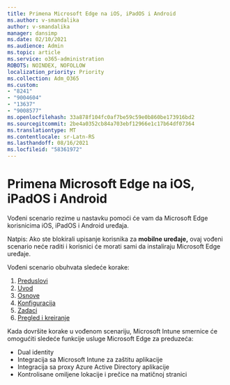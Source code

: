 ```yaml
---
title: Primena Microsoft Edge na iOS, iPadOS i Android
ms.author: v-smandalika
author: v-smandalika
manager: dansimp
ms.date: 02/10/2021
ms.audience: Admin
ms.topic: article
ms.service: o365-administration
ROBOTS: NOINDEX, NOFOLLOW
localization_priority: Priority
ms.collection: Adm_O365
ms.custom:
- "8241"
- "9004604"
- "13637"
- "9008577"
ms.openlocfilehash: 33a878f104fc0af7be59c59e0b860be173916bd2
ms.sourcegitcommit: 2be4a0352cb84a703ebf12966e1c17b64df07364
ms.translationtype: MT
ms.contentlocale: sr-Latn-RS
ms.lasthandoff: 08/16/2021
ms.locfileid: "58361972"
---
```

# <a name="deploy-microsoft-edge-to-ios-ipados-and-android"></a>Primena Microsoft Edge na iOS, iPadOS i Android

Vođeni scenario rezime u nastavku pomoći će vam da Microsoft Edge korisnicima iOS, iPadOS i Android uređaja.

Natpis: Ako ste blokirali upisanje korisnika za **mobilne uređaje,** ovaj vođeni scenario neće raditi i korisnici će morati sami da instaliraju Microsoft Edge uređaje.

Vođeni scenario obuhvata sledeće korake:

1. [Preduslovi](https://docs.microsoft.com/mem/intune/fundamentals/guided-scenarios-edge#prerequisites)
2. [Uvod](https://docs.microsoft.com/mem/intune/fundamentals/guided-scenarios-edge#step-1---introduction)
3. [Osnove](https://docs.microsoft.com/mem/intune/fundamentals/guided-scenarios-edge#step-2---basics)
4. [Konfiguracija](https://docs.microsoft.com/mem/intune/fundamentals/guided-scenarios-edge#step-3---configuration)
5. [Zadaci](https://docs.microsoft.com/mem/intune/fundamentals/guided-scenarios-edge#step-4---assignments)
6. [Pregled i kreiranje](https://docs.microsoft.com/mem/intune/fundamentals/guided-scenarios-edge#step-5---review--create)

Kada dovršite korake u vođenom scenariju, Microsoft Intune smernice će omogućiti sledeće funkcije usluge Microsoft Edge za preduzeća:

- Dual identity
- Integracija sa Microsoft Intune za zaštitu aplikacije
- Integracija sa proxy Azure Active Directory aplikacije
- Kontrolisane omiljene lokacije i prečice na matičnoj stranici

